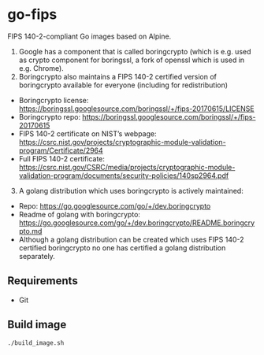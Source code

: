# go-fips
FIPS 140-2-compliant Go images based on Alpine.

1. Google has a component that is called boringcrypto (which is e.g. used as crypto component for boringssl,
a fork of openssl which is used in e.g. Chrome).
2. Boringcrypto also maintains a FIPS 140-2 certified version of boringcrypto available for everyone (including for redistribution)
  - Boringcrypto license: https://boringssl.googlesource.com/boringssl/+/fips-20170615/LICENSE
  - Boringcrypto repo: https://boringssl.googlesource.com/boringssl/+/fips-20170615
  - FIPS 140-2 certificate on NIST’s webpage: https://csrc.nist.gov/projects/cryptographic-module-validation-program/Certificate/2964
  - Full FIPS 140-2 certificate: https://csrc.nist.gov/CSRC/media/projects/cryptographic-module-validation-program/documents/security-policies/140sp2964.pdf
3. A golang distribution which uses boringcrypto is actively maintained:
  - Repo: https://go.googlesource.com/go/+/dev.boringcrypto
  - Readme of golang with boringcrypto: https://go.googlesource.com/go/+/dev.boringcrypto/README.boringcrypto.md
  - Although a golang distribution can be created which uses FIPS 140-2 certified boringcrypto no one has certified a golang
  distribution separately.

## Requirements
- Git

## Build image
```bash
./build_image.sh
```
